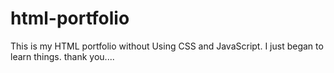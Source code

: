 # html-portfolio
This is my HTML portfolio without Using CSS and JavaScript. I just began to learn things. thank you....
